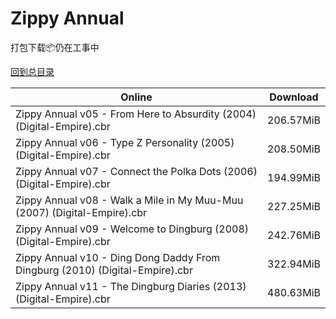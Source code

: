 # Zippy Annual

打包下载📦仍在工事中

[回到总目录](/Catalogs.md)







Online | Download
--- | ---
Zippy Annual v05 - From Here to Absurdity (2004) (Digital-Empire).cbr | 206.57MiB
Zippy Annual v06 - Type Z Personality (2005) (Digital-Empire).cbr | 208.50MiB
Zippy Annual v07 - Connect the Polka Dots (2006) (Digital-Empire).cbr | 194.99MiB
Zippy Annual v08 - Walk a Mile in My Muu-Muu (2007) (Digital-Empire).cbr | 227.25MiB
Zippy Annual v09 - Welcome to Dingburg (2008) (Digital-Empire).cbr | 242.76MiB
Zippy Annual v10 - Ding Dong Daddy From Dingburg (2010) (Digital-Empire).cbr | 322.94MiB
Zippy Annual v11 - The Dingburg Diaries (2013) (Digital-Empire).cbr | 480.63MiB